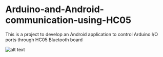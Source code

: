 # Arduino-and-Android-communication-using-HC05
This is a project to develop an Android application to control Arduino I/O ports through HC05 Bluetooth board

![alt text](https://cloud.githubusercontent.com/assets/11772613/22393054/4f4a9872-e533-11e6-83f3-ecf48c83ebba.jpg "Arduino connection")
